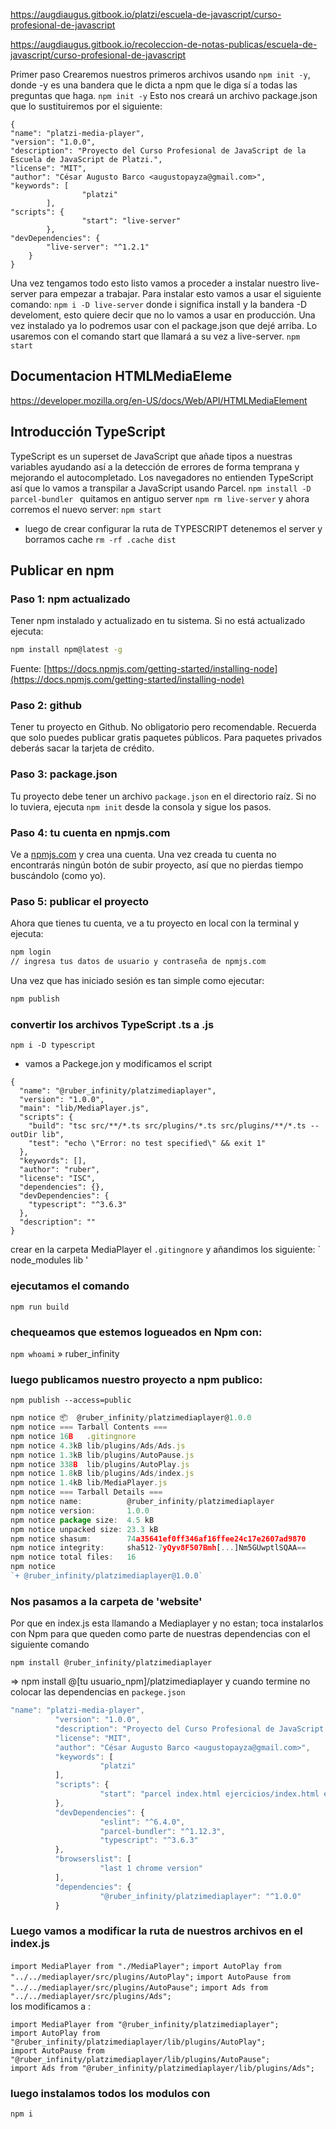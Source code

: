 https://augdiaugus.gitbook.io/platzi/escuela-de-javascript/curso-profesional-de-javascript

https://augdiaugus.gitbook.io/recoleccion-de-notas-publicas/escuela-de-javascript/curso-profesional-de-javascript

Primer paso
Crearemos nuestros primeros archivos usando `npm init -y`, donde -y es una bandera que le dicta a npm que le diga sí a todas las preguntas que haga.
`npm init -y`
Esto nos creará un archivo package.json que lo sustituiremos por el siguiente:
```
{
"name": "platzi-media-player",
"version": "1.0.0",
"description": "Proyecto del Curso Profesional de JavaScript de la Escuela de JavaScript de Platzi.",
"license": "MIT",
"author": "César Augusto Barco <augustopayza@gmail.com>",
"keywords": [
                "platzi"
        ],
"scripts": {
                "start": "live-server"
        },
"devDependencies": {
        "live-server": "^1.2.1"
    }
}
```

Una vez tengamos todo esto listo vamos a proceder a instalar nuestro live-server para empezar a trabajar. Para instalar esto vamos a usar el siguiente comando:
 `npm i -D live-server` 
donde i significa install y la bandera -D develoment, esto quiere decir que no lo vamos a usar en producción. Una vez instalado ya lo podremos usar con el package.json que dejé arriba. Lo usaremos con el comando start que llamará a su vez a live-server.
`npm start `
## Documentacion  HTMLMediaEleme
https://developer.mozilla.org/en-US/docs/Web/API/HTMLMediaElement

## Introducción TypeScript 
TypeScript es un superset de JavaScript que añade tipos a nuestras variables ayudando así a la detección de errores de forma temprana y mejorando el autocompletado.
Los navegadores no entienden TypeScript así que lo vamos a transpilar a JavaScript usando Parcel.
`npm install -D parcel-bundler `
quitamos en antiguo server
`npm rm live-server` 
y ahora corremos el nuevo server:
`npm start`
- luego de crear configurar la ruta de TYPESCRIPT  detenemos el server y  borramos cache 
 `rm -rf .cache dist`


 ## Publicar en npm

 ### Paso 1: npm actualizado

Tener npm instalado y actualizado en tu sistema. Si no está actualizado ejecuta:

```bash
npm install npm@latest -g
```

Fuente: [https://docs.npmjs.com/getting-started/installing-node](https://docs.npmjs.com/getting-started/installing-node)

### Paso 2: github

Tener tu proyecto en Github. No obligatorio pero recomendable. Recuerda que solo puedes publicar gratis paquetes públicos. Para paquetes privados deberás sacar la tarjeta de crédito.

### Paso 3: package.json

Tu proyecto debe tener un archivo `package.json` en el directorio raíz. Si no lo tuviera, ejecuta `npm init` desde la consola y sigue los pasos.

### Paso 4: tu cuenta en npmjs.com

Ve a [npmjs.com](https://www.npmjs.com/) y crea una cuenta. Una vez creada tu cuenta no encontrarás ningún botón de subir proyecto, así que no pierdas tiempo buscándolo \(como yo\).

### Paso 5: publicar el proyecto

Ahora que tienes tu cuenta, ve a tu proyecto en local con la terminal y ejecuta:

```bash
npm login
// ingresa tus datos de usuario y contraseña de npmjs.com
```

Una vez que has iniciado sesión es tan simple como ejecutar:

```bash
npm publish
```
### convertir los archivos TypeScript .ts  a .js 
`npm i -D typescript`
- vamos a Packege.jon y modificamos el script 

```
{
  "name": "@ruber_infinity/platzimediaplayer",
  "version": "1.0.0",
  "main": "lib/MediaPlayer.js",
  "scripts": {
    "build": "tsc src/**/*.ts src/plugins/*.ts src/plugins/**/*.ts --outDir lib",
    "test": "echo \"Error: no test specified\" && exit 1"
  },
  "keywords": [],
  "author": "ruber",
  "license": "ISC",
  "dependencies": {},
  "devDependencies": {
    "typescript": "^3.6.3"
  },
  "description": ""
}
```
crear en la carpeta MediaPlayer el `.gitingnore` y añandimos los siguiente:
`
node_modules
lib
'
### ejecutamos el comando 

`npm run build`

### chequeamos que estemos logueados en Npm con:

`npm whoami`
» ruber_infinity

### luego publicamos nuestro proyecto a npm publico:

`npm publish --access=public`
```JavaScript
npm notice 📦  @ruber_infinity/platzimediaplayer@1.0.0
npm notice === Tarball Contents === 
npm notice 16B   .gitingnore                
npm notice 4.3kB lib/plugins/Ads/Ads.js     
npm notice 1.3kB lib/plugins/AutoPause.js   
npm notice 338B  lib/plugins/AutoPlay.js    
npm notice 1.8kB lib/plugins/Ads/index.js   
npm notice 1.4kB lib/MediaPlayer.js  
npm notice === Tarball Details === 
npm notice name:          @ruber_infinity/platzimediaplayer       
npm notice version:       1.0.0                                   
npm notice package size:  4.5 kB                                  
npm notice unpacked size: 23.3 kB                                 
npm notice shasum:        74a35641ef0ff346af16ffee24c17e2607ad9870
npm notice integrity:     sha512-7yQyv8F507Bmh[...]Nm5GUwptlSQAA==
npm notice total files:   16                                      
npm notice 
`+ @ruber_infinity/platzimediaplayer@1.0.0`

```
### Nos pasamos a la carpeta de 'website' 
Por que en index.js esta llamando a Mediaplayer y no estan;  toca instalarlos con Npm para que queden como parte de nuestras dependencias con el siguiente comando

`npm install @ruber_infinity/platzimediaplayer` 

=> npm install @[tu usuario_npm]/platzimediaplayer y cuando termine no colocar las dependencias en `packege.json`

```JavaScript
"name": "platzi-media-player",
          "version": "1.0.0",
          "description": "Proyecto del Curso Profesional de JavaScript de la Escuela de JavaScript de Platzi.",
          "license": "MIT",
          "author": "César Augusto Barco <augustopayza@gmail.com>",
          "keywords": [
                    "platzi"
          ],
          "scripts": {
                    "start": "parcel index.html ejercicios/index.html ejercicios/**/*.html"
          },
          "devDependencies": {
                    "eslint": "^6.4.0",
                    "parcel-bundler": "^1.12.3",
                    "typescript": "^3.6.3"
          },
          "browserslist": [
                    "last 1 chrome version"
          ],
          "dependencies": {
                    "@ruber_infinity/platzimediaplayer": "^1.0.0"
          }
```
### Luego vamos a modificar la ruta de nuestros archivos en el index.js

`import MediaPlayer from "./MediaPlayer";`
`import AutoPlay from "../../mediaplayer/src/plugins/AutoPlay";`
`import AutoPause from "../../mediaplayer/src/plugins/AutoPause";`
`import Ads from "../../mediaplayer/src/plugins/Ads";`  
los modificamos a :
```
import MediaPlayer from "@ruber_infinity/platzimediaplayer";
import AutoPlay from "@ruber_infinity/platzimediaplayer/lib/plugins/AutoPlay";
import AutoPause from "@ruber_infinity/platzimediaplayer/lib/plugins/AutoPause";
import Ads from "@ruber_infinity/platzimediaplayer/lib/plugins/Ads";  

```
### luego instalamos todos los modulos  con 
`npm i`